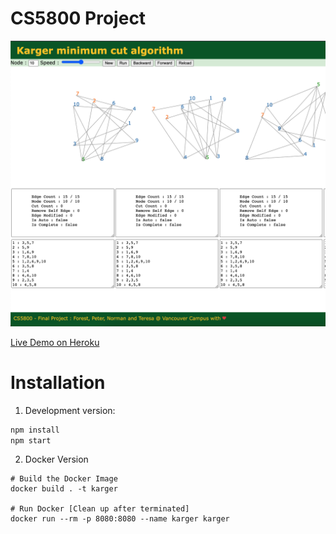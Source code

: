 # CS5800 Project

![Main Screen](docs/screen.png)

[Live Demo on Heroku](https://karger.herokuapp.com/)

# Installation
1) Development version:

```bash
npm install
npm start
```

2) Docker Version
```
# Build the Docker Image
docker build . -t karger

# Run Docker [Clean up after terminated]
docker run --rm -p 8080:8080 --name karger karger
```

